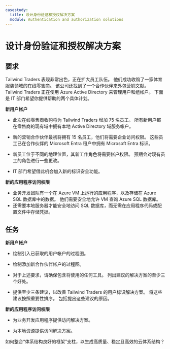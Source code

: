 ```yaml
---
casestudy:
  title: 设计身份验证和授权解决方案
  module: Authentication and authorization solutions
---
```



# 设计身份验证和授权解决方案

## 要求

Tailwind Traders 表现非常出色，正在扩大员工队伍。 他们成功收购了一家体育服装领域的在线零售商。 该公司还找到了一个合作伙伴来外包营销文献。 Tailwind Traders 正在使用 Azure Active Directory 来管理用户和组帐户。 下面是 IT 部门希望你提供帮助的两个具体计划。 

**新用户帐户**

  * 此次在线零售商收购将为 Tailwind Traders 增加 75 名员工。 所有新用户都在零售商的现有域中拥有本地 Active Directory 域服务帐户。

  * 新的营销合作伙伴最初将拥有 15 名员工，他们将需要企业访问权限。 这些员工已在合作伙伴的 Microsoft Entra 租户中拥有 Microsoft Entra 标识。  

  * 新员工位于不同的地理位置，其新工作角色将需要帐户权限。 预期会对现有员工的角色进行一些更改。 

  * IT 部门希望借此机会加入新的标识安全功能。 

**新的应用程序访问权限**

  * 业务开发团队有一个在 Azure VM 上运行的应用程序，以及存储在 Azure SQL 数据库中的数据。 他们需要安全地允许 VM 查询 Azure SQL 数据库。 
  * 还需要本地服务器才能安全地访问 SQL 数据库，而无需在应用程序代码或配置文件中存储凭据。

## 任务

**新用户帐户**

  * 绘制引入已获取的用户帐户的过程图。

  * 绘制添加新合作伙伴帐户的过程图。 

  * 对于上述要求，请确保包含将使用的任何工具。 列出建议的解决方案的至少三个好处。 

* 提供至少三条建议，以改善 Tailwind Traders 的用户标识解决方案。 将这些建议按照重要性排序。 包括提出这些建议的原因。 

**新的应用程序访问权限**

  * 为业务开发应用程序提供访问解决方案。

  * 为本地资源提供访问解决方案。

如何整合“体系结构良好的框架”支柱，以生成高质量、稳定且高效的云体系结构？
